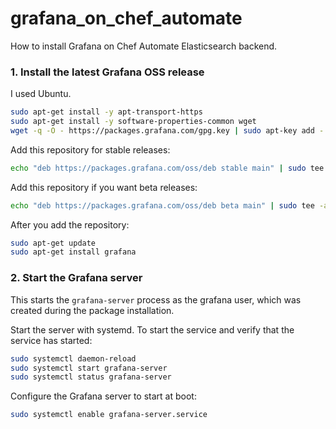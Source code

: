 # grafana_on_chef_automate
How to install Grafana on Chef Automate Elasticsearch backend.  
  
### 1. Install the latest Grafana OSS release
  
I used Ubuntu.  
```bash
sudo apt-get install -y apt-transport-https
sudo apt-get install -y software-properties-common wget
wget -q -O - https://packages.grafana.com/gpg.key | sudo apt-key add -
```
  
Add this repository for stable releases:  
```bash
echo "deb https://packages.grafana.com/oss/deb stable main" | sudo tee -a /etc/apt/sources.list.d/grafana.list
```
  
Add this repository if you want beta releases:  
```bash
echo "deb https://packages.grafana.com/oss/deb beta main" | sudo tee -a /etc/apt/sources.list.d/grafana.list
```
  
After you add the repository:  
```bash
sudo apt-get update
sudo apt-get install grafana
```
  
### 2. Start the Grafana server
This starts the `grafana-server` process as the grafana user, which was created during the package installation.
  
Start the server with systemd. 
To start the service and verify that the service has started:  
```bash
sudo systemctl daemon-reload
sudo systemctl start grafana-server
sudo systemctl status grafana-server
```
  
Configure the Grafana server to start at boot:
```bash
sudo systemctl enable grafana-server.service
```
  
